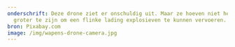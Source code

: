 ```yaml
---
onderschrift: Deze drone ziet er onschuldig uit. Maar ze hoeven niet heel veel
  groter te zijn om een flinke lading explosieven te kunnen vervoeren.
bron: Pixabay.com
image: /img/wapens-drone-camera.jpg
---
```

